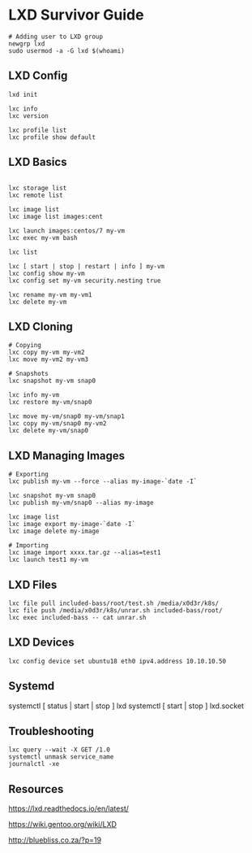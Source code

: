 # LXD Survivor Guide

```shell 
# Adding user to LXD group
newgrp lxd
sudo usermod -a -G lxd $(whoami)
```
## LXD Config 
```shell
lxd init

lxc info
lxc version

lxc profile list
lxc profile show default
```
## LXD Basics
```shell

lxc storage list 
lxc remote list

lxc image list
lxc image list images:cent

lxc launch images:centos/7 my-vm
lxc exec my-vm bash

lxc list 

lxc [ start | stop | restart | info ] my-vm
lxc config show my-vm
lxc config set my-vm security.nesting true

lxc rename my-vm my-vm1 
lxc delete my-vm 
```
## LXD Cloning
```shell
# Copying
lxc copy my-vm my-vm2
lxc move my-vm2 my-vm3

# Snapshots
lxc snapshot my-vm snap0

lxc info my-vm
lxc restore my-vm/snap0 

lxc move my-vm/snap0 my-vm/snap1
lxc copy my-vm/snap0 my-vm2
lxc delete my-vm/snap0
```
## LXD Managing Images
```shell
# Exporting
lxc publish my-vm --force --alias my-image-`date -I`

lxc snapshot my-vm snap0
lxc publish my-vm/snap0 --alias my-image

lxc image list
lxc image export my-image-`date -I`
lxc image delete my-image

# Importing
lxc image import xxxx.tar.gz --alias=test1
lxc launch test1 my-vm
```
## LXD Files
```shell
lxc file pull included-bass/root/test.sh /media/x0d3r/k8s/
lxc file push /media/x0d3r/k8s/unrar.sh included-bass/root/
lxc exec included-bass -- cat unrar.sh
```
## LXD Devices
```shell
lxc config device set ubuntu18 eth0 ipv4.address 10.10.10.50
```
## Systemd
systemctl [ status | start | stop  ] lxd
systemctl [ start | stop ] lxd.socket

## Troubleshooting
```shell
lxc query --wait -X GET /1.0
systemctl unmask service_name
journalctl -xe
``` 

## Resources
https://lxd.readthedocs.io/en/latest/

https://wiki.gentoo.org/wiki/LXD

http://bluebliss.co.za/?p=19
